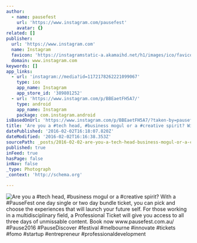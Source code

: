 ```yaml
---
author:
  - name: pausefest
    url: 'https://www.instagram.com/pausefest'
    avatar: {}
related: []
publisher:
  url: 'https://www.instagram.com'
  name: Instagram
  favicon: 'https://instagramstatic-a.akamaihd.net/h1/images/ico/favicon.ico/7cdab0872b15.ico'
  domain: www.instagram.com
keywords: []
app_links:
  - url: 'instagram://media?id=1172178262221099067'
    type: ios
    app_name: Instagram
    app_store_id: '389801252'
  - url: 'https://www.instagram.com/p/BBEaetFH5A7/'
    type: android
    app_name: Instagram
    package: com.instagram.android
isBasedOnUrl: 'https://www.instagram.com/p/BBEaetFH5A7/?taken-by=pausefest'
title: 'Are you a #tech head, #business mogul or a #creative spirit? With a #PauseFest one day single or two day bundle ticket, you can pick and choose the experiences that will launch your future self. For those working in a multidisciplinary field, a Professional Ticket will give you access to all three days of unmissable content. Book now www.pausefest.com.au/ #Pause2016 #PauseDiscover #festival #melbourne #innovate #tickets #fomo #startup #entrepreneur #professionaldevelopment'
datePublished: '2016-02-02T16:18:07.820Z'
dateModified: '2016-02-02T16:16:38.353Z'
sourcePath: _posts/2016-02-02-are-you-a-tech-head-business-mogul-or-a-creative-spirit.md
published: true
inFeed: true
hasPage: false
inNav: false
_type: Photograph
_context: 'http://schema.org'

---
```

![Are you a &num;tech head&comma; &num;business mogul or a &num;creative spirit&quest; With a &num;PauseFest one day single or two day bundle ticket&comma; you can pick and choose the experiences that will launch your future self&period; For those working in a multidisciplinary field&comma; a Professional Ticket will give you access to all three days of unmissable content&period; Book now www&period;pausefest&period;com&period;au&sol; &num;Pause2016 &num;PauseDiscover &num;festival &num;melbourne &num;innovate &num;tickets &num;fomo &num;startup &num;entrepreneur &num;professionaldevelopment](https://scontent.cdninstagram.com/t51.2885-15/e35/12558679_724965824306157_762719315_n.jpg)